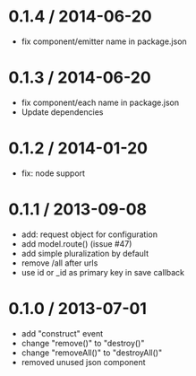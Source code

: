 
0.1.4 / 2014-06-20 
==================

 * fix component/emitter name in package.json

0.1.3 / 2014-06-20 
==================

 * fix component/each name in package.json
 * Update dependencies

0.1.2 / 2014-01-20
==================
 
 * fix: node support

0.1.1 / 2013-09-08 
==================

 * add: request object for configuration
 * add model.route()  (issue #47)
 * add simple pluralization by default
 * remove /all after urls
 * use id or _id as primary key in save callback

0.1.0 / 2013-07-01
==================

 * add "construct" event
 * change "remove()" to "destroy()"
 * change "removeAll()" to "destroyAll()"
 * removed unused json component
